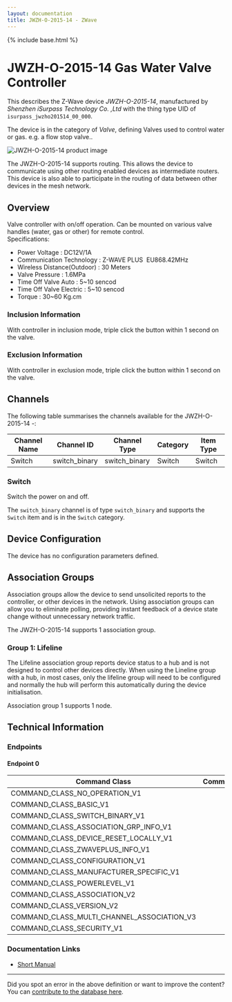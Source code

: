 ```yaml
---
layout: documentation
title: JWZH-O-2015-14 - ZWave
---
```


{% include base.html %}

# JWZH-O-2015-14 Gas Water Valve Controller
This describes the Z-Wave device *JWZH-O-2015-14*, manufactured by *Shenzhen iSurpass Technology Co. ,Ltd* with the thing type UID of ```isurpass_jwzho201514_00_000```.

The device is in the category of *Valve*, defining Valves used to control water or gas. e.g. a flow stop valve..

![JWZH-O-2015-14 product image](https://opensmarthouse.org/zwavedatabase/1207/image/)


The JWZH-O-2015-14 supports routing. This allows the device to communicate using other routing enabled devices as intermediate routers.  This device is also able to participate in the routing of data between other devices in the mesh network.

## Overview

Valve controller with on/off operation. Can be mounted on various valve handles (water, gas or other) for remote control.   
Specifications:

  * Power Voltage : DC12V/1A
  * Communication Technology : Z-WAVE PLUS  EU868.42MHz
  * Wireless Distance(Outdoor) : 30 Meters
  * Valve Pressure : 1.6MPa
  * Time Off Valve Auto : 5~10 sencod
  * Time Off Valve Electric : 5~10 sencod
  * Torque : 30~60 Kg.cm

### Inclusion Information

With controller in inclusion mode, triple click the button within 1 second on the valve.

### Exclusion Information

With controller in exclusion mode, triple click the button within 1 second on the valve.

## Channels

The following table summarises the channels available for the JWZH-O-2015-14 -:

| Channel Name | Channel ID | Channel Type | Category | Item Type |
|--------------|------------|--------------|----------|-----------|
| Switch | switch_binary | switch_binary | Switch | Switch | 

### Switch
Switch the power on and off.

The ```switch_binary``` channel is of type ```switch_binary``` and supports the ```Switch``` item and is in the ```Switch``` category.



## Device Configuration

The device has no configuration parameters defined.

## Association Groups

Association groups allow the device to send unsolicited reports to the controller, or other devices in the network. Using association groups can allow you to eliminate polling, providing instant feedback of a device state change without unnecessary network traffic.

The JWZH-O-2015-14 supports 1 association group.

### Group 1: Lifeline

The Lifeline association group reports device status to a hub and is not designed to control other devices directly. When using the Lineline group with a hub, in most cases, only the lifeline group will need to be configured and normally the hub will perform this automatically during the device initialisation.

Association group 1 supports 1 node.

## Technical Information

### Endpoints

#### Endpoint 0

| Command Class | Comment |
|---------------|---------|
| COMMAND_CLASS_NO_OPERATION_V1| |
| COMMAND_CLASS_BASIC_V1| |
| COMMAND_CLASS_SWITCH_BINARY_V1| |
| COMMAND_CLASS_ASSOCIATION_GRP_INFO_V1| |
| COMMAND_CLASS_DEVICE_RESET_LOCALLY_V1| |
| COMMAND_CLASS_ZWAVEPLUS_INFO_V1| |
| COMMAND_CLASS_CONFIGURATION_V1| |
| COMMAND_CLASS_MANUFACTURER_SPECIFIC_V1| |
| COMMAND_CLASS_POWERLEVEL_V1| |
| COMMAND_CLASS_ASSOCIATION_V2| |
| COMMAND_CLASS_VERSION_V2| |
| COMMAND_CLASS_MULTI_CHANNEL_ASSOCIATION_V3| |
| COMMAND_CLASS_SECURITY_V1| |

### Documentation Links

* [Short Manual](https://opensmarthouse.org/zwavedatabase/1207/reference/JWZH-O-2015-14.pdf)

---

Did you spot an error in the above definition or want to improve the content?
You can [contribute to the database here](https://opensmarthouse.org/zwavedatabase/1207).
